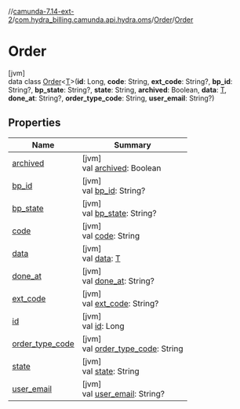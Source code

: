 //[camunda-7.14-ext-2](../../../../index.md)/[com.hydra_billing.camunda.api.hydra.oms](../../index.md)/[Order](../index.md)/[Order](index.md)

# Order

[jvm]\
data class [Order](index.md)<[T](index.md)>(**id**: Long, **code**: String, **ext_code**: String?, **bp_id**: String?, **bp_state**: String?, **state**: String, **archived**: Boolean, **data**: [T](index.md), **done_at**: String?, **order_type_code**: String, **user_email**: String?)

## Properties

| Name | Summary |
|---|---|
| [archived](archived.md) | [jvm]<br>val [archived](archived.md): Boolean |
| [bp_id](bp_id.md) | [jvm]<br>val [bp_id](bp_id.md): String? |
| [bp_state](bp_state.md) | [jvm]<br>val [bp_state](bp_state.md): String? |
| [code](code.md) | [jvm]<br>val [code](code.md): String |
| [data](data.md) | [jvm]<br>val [data](data.md): [T](index.md) |
| [done_at](done_at.md) | [jvm]<br>val [done_at](done_at.md): String? |
| [ext_code](ext_code.md) | [jvm]<br>val [ext_code](ext_code.md): String? |
| [id](id.md) | [jvm]<br>val [id](id.md): Long |
| [order_type_code](order_type_code.md) | [jvm]<br>val [order_type_code](order_type_code.md): String |
| [state](state.md) | [jvm]<br>val [state](state.md): String |
| [user_email](user_email.md) | [jvm]<br>val [user_email](user_email.md): String? |
